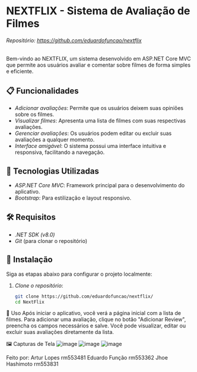 # NEXTFLIX - Sistema de Avaliação de Filmes
###### Repositório: https://github.com/eduardofuncao/nextflix

Bem-vindo ao NEXTFLIX, um sistema desenvolvido em ASP.NET Core MVC que permite aos usuários avaliar e comentar sobre filmes de forma simples e eficiente.

## 📋 Funcionalidades

- *Adicionar avaliações*: Permite que os usuários deixem suas opiniões sobre os filmes.
- *Visualizar filmes*: Apresenta uma lista de filmes com suas respectivas avaliações.
- *Gerenciar avaliações*: Os usuários podem editar ou excluir suas avaliações a qualquer momento.
- *Interface amigável*: O sistema possui uma interface intuitiva e responsiva, facilitando a navegação.

## 🚀 Tecnologias Utilizadas

- *ASP.NET Core MVC*: Framework principal para o desenvolvimento do aplicativo.
- *Bootstrap*: Para estilização e layout responsivo.

## 🛠️ Requisitos

- *.NET SDK (v8.0)*
- *Git* (para clonar o repositório)

## 📝 Instalação

Siga as etapas abaixo para configurar o projeto localmente:

1. *Clone o repositório*:

   ```bash
   git clone https://github.com/eduardofuncao/nextflix/
   cd NextFlix
   ```

📱 Uso
Após iniciar o aplicativo, você verá a página inicial com a lista de filmes. Para adicionar uma avaliação, clique no botão "Adicionar Review", preencha os campos necessários e salve. Você pode visualizar, editar ou excluir suas avaliações diretamente da lista.

🖼️ Capturas de Tela
![image](https://github.com/user-attachments/assets/ab1df810-f8ae-4f28-bd30-be9109f4839f)
![image](https://github.com/user-attachments/assets/ad728e98-36a5-4c37-93f9-aba582c237a4)
![image](https://github.com/user-attachments/assets/46415662-9750-464e-9b05-2fafdf33bc06)

Feito por:
    Artur Lopes rm553481
    Eduardo Função rm553362
    Jhoe Hashimoto rm553831
